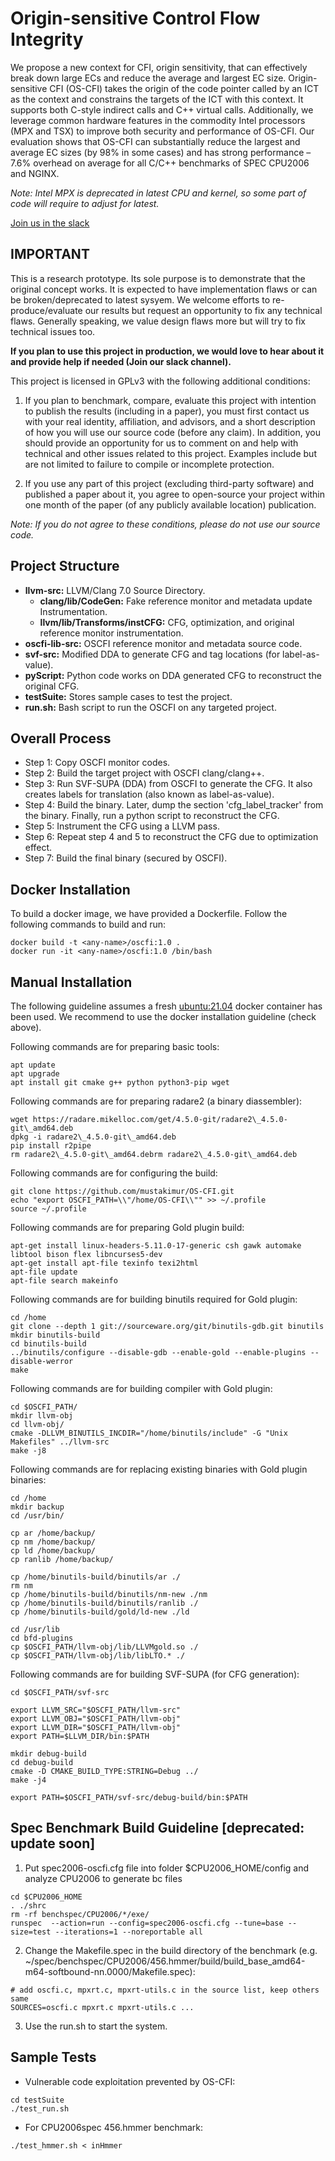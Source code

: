 # Origin-sensitive Control Flow Integrity
We propose a new context for CFI, origin sensitivity, that can effectively break down large ECs and reduce the average and largest EC size. Origin-sensitive CFI (OS-CFI) takes the origin of the code pointer called by an ICT as the context and constrains the targets of the ICT with this context. It supports both C-style indirect calls and C++ virtual calls. Additionally, we leverage common hardware features in the commodity Intel processors (MPX and TSX) to improve both security and performance of OS-CFI. Our evaluation shows that OS-CFI can substantially reduce the largest and average EC sizes (by 98% in some cases) and has strong performance – 7.6% overhead on average for all C/C++ benchmarks of SPEC CPU2006 and NGINX.

*Note: Intel MPX is deprecated in latest CPU and kernel, so some part of code will require to adjust for latest.*

[Join us in the slack](https://join.slack.com/t/opencfi/shared_invite/enQtNzQ2MTM5MTA5NzM0LTdmMTQwZDU1YzEwNmE2ZDY4OTZiY2ExMDI1ZGVkOTdjYmYyNTNjNzVkOTYwNzdkNmY2OWNmMzhjMTUyNTJhZjc)

## IMPORTANT

This is a research prototype. Its sole purpose is to demonstrate that the original concept works. It is expected to have implementation flaws or can be broken/deprecated to latest sysyem. We welcome efforts to re-produce/evaluate our results but request an opportunity to fix any technical flaws. Generally speaking, we value design flaws more but will try to fix technical issues too.

**If you plan to use this project in production, we would love to hear about it and provide help if needed (Join our slack channel).**

This project is licensed in GPLv3 with the following additional conditions: 

1. If you plan to benchmark, compare, evaluate this project with intention to publish the results (including in a paper), you must first contact us with your real identity, affiliation, and advisors, and a short description of how you will use our source code (before any claim). In addition, you should provide an opportunity for us to comment on and help with technical and other issues related to this project. Examples include but are not limited to failure to compile or incomplete protection.

2. If you use any part of this project (excluding third-party software) and published a paper about it, you agree to open-source your project within one month of the paper (of any publicly available location) publication.

*Note: If you do not agree to these conditions, please do not use our source code.*

## Project Structure
- **llvm-src:** LLVM/Clang 7.0 Source Directory.
    - **clang/lib/CodeGen:** Fake reference monitor and metadata update Instrumentation.
    - **llvm/lib/Transforms/instCFG:** CFG, optimization, and original reference monitor instrumentation.
- **oscfi-lib-src:** OSCFI reference monitor and metadata source code.
- **svf-src:** Modified DDA to generate CFG and tag locations (for label-as-value).
- **pyScript:** Python code works on DDA generated CFG to reconstruct the original CFG.
- **testSuite:** Stores sample cases to test the project.
- **run.sh:** Bash script to run the OSCFI on any targeted project.

## Overall Process
- Step 1: Copy OSCFI monitor codes.
- Step 2: Build the target project with OSCFI clang/clang++.
- Step 3: Run SVF-SUPA (DDA) from OSCFI to generate the CFG. It also creates labels for translation (also known as  label-as-value).
- Step 4: Build the binary. Later, dump the section 'cfg_label_tracker' from the binary. Finally, run a python script to reconstruct the CFG.
- Step 5: Instrument the CFG using a LLVM pass.
- Step 6: Repeat step 4 and 5 to reconstruct the CFG due to optimization effect.
- Step 7: Build the final binary (secured by OSCFI).

## Docker Installation
To build a docker image, we have provided a Dockerfile. Follow the following commands to build and run:
```
docker build -t <any-name>/oscfi:1.0 .
docker run -it <any-name>/oscfi:1.0 /bin/bash
```
## Manual Installation
The following guideline assumes a fresh [ubuntu:21.04](https://github.com/tianon/docker-brew-ubuntu-core/blob/4b7cb6f04bc4054f9ab1fa42b549caa1a41b7c92/hirsute/Dockerfile) docker container has been used. We recommend to use the docker installation guideline (check above).

Following commands are for preparing basic tools:
```
apt update
apt upgrade
apt install git cmake g++ python python3-pip wget
```

Following commands are for preparing radare2 (a binary diassembler):
```
wget https://radare.mikelloc.com/get/4.5.0-git/radare2\_4.5.0-git\_amd64.deb
dpkg -i radare2\_4.5.0-git\_amd64.deb
pip install r2pipe
rm radare2\_4.5.0-git\_amd64.debrm radare2\_4.5.0-git\_amd64.deb
```

Following commands are for configuring the build:
```
git clone https://github.com/mustakimur/OS-CFI.git
echo "export OSCFI_PATH=\\"/home/OS-CFI\\"" >> ~/.profile
source ~/.profile
```

Following commands are for preparing Gold plugin build:
```
apt-get install linux-headers-5.11.0-17-generic csh gawk automake libtool bison flex libncurses5-dev
apt-get install apt-file texinfo texi2html
apt-file update
apt-file search makeinfo
```

Following commands are for building binutils required for Gold plugin:
```
cd /home
git clone --depth 1 git://sourceware.org/git/binutils-gdb.git binutils
mkdir binutils-build
cd binutils-build
../binutils/configure --disable-gdb --enable-gold --enable-plugins --disable-werror
make
```

Following commands are for building compiler with Gold plugin:
```
cd $OSCFI_PATH/
mkdir llvm-obj
cd llvm-obj/
cmake -DLLVM_BINUTILS_INCDIR="/home/binutils/include" -G "Unix Makefiles" ../llvm-src
make -j8
```

Following commands are for replacing existing binaries with Gold plugin binaries:
```
cd /home
mkdir backup
cd /usr/bin/

cp ar /home/backup/
cp nm /home/backup/
cp ld /home/backup/
cp ranlib /home/backup/

cp /home/binutils-build/binutils/ar ./
rm nm
cp /home/binutils-build/binutils/nm-new ./nm
cp /home/binutils-build/binutils/ranlib ./
cp /home/binutils-build/gold/ld-new ./ld

cd /usr/lib
cd bfd-plugins
cp $OSCFI_PATH/llvm-obj/lib/LLVMgold.so ./
cp $OSCFI_PATH/llvm-obj/lib/libLTO.* ./
```

Following commands are for building SVF-SUPA (for CFG generation):
```
cd $OSCFI_PATH/svf-src

export LLVM_SRC="$OSCFI_PATH/llvm-src"
export LLVM_OBJ="$OSCFI_PATH/llvm-obj"
export LLVM_DIR="$OSCFI_PATH/llvm-obj"
export PATH=$LLVM_DIR/bin:$PATH

mkdir debug-build
cd debug-build
cmake -D CMAKE_BUILD_TYPE:STRING=Debug ../
make -j4

export PATH=$OSCFI_PATH/svf-src/debug-build/bin:$PATH
```

## Spec Benchmark Build Guideline [deprecated: update soon]
1. Put spec2006-oscfi.cfg file into folder $CPU2006_HOME/config and analyze CPU2006 to generate bc files
```text
cd $CPU2006_HOME
. ./shrc
rm -rf benchspec/CPU2006/*/exe/
runspec  --action=run --config=spec2006-oscfi.cfg --tune=base --size=test --iterations=1 --noreportable all
```
2. Change the Makefile.spec in the build directory of the benchmark (e.g. ~/spec/benchspec/CPU2006/456.hmmer/build/build_base_amd64-m64-softbound-nn.0000/Makefile.spec):
```text
# add oscfi.c, mpxrt.c, mpxrt-utils.c in the source list, keep others same
SOURCES=oscfi.c mpxrt.c mpxrt-utils.c ...
```
3. Use the run.sh to start the system.

## Sample Tests
- Vulnerable code exploitation prevented by OS-CFI:
```
cd testSuite
./test_run.sh
```

- For CPU2006spec 456.hmmer benchmark:
```
./test_hmmer.sh < inHmmer
```
